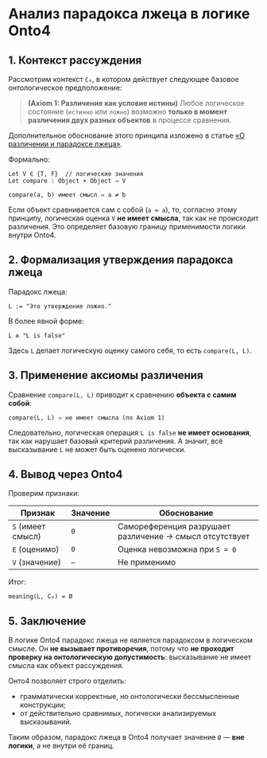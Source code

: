 # Анализ парадокса лжеца в логике Onto4

## 1. Контекст рассуждения

Рассмотрим контекст `C₀`, в котором действует следующее базовое онтологическое предположение:

> **(Axiom 1: Различение как условие истины)**
> Любое логическое состояние (`истинно` или `ложно`) возможно **только в момент различения двух разных объектов** в процессе сравнения.

Дополнительное обоснование этого принципа изложено в статье [«О различении и парадоксе лжеца»](../distinction-liar-paradox-ru.md).

Формально:

```text
Let V ∈ {T, F}  // логические значения
Let compare : Object × Object → V

compare(a, b) имеет смысл ⇔ a ≠ b
```

Если объект сравнивается сам с собой (`a = a`), то, согласно этому принципу, логическая оценка `V` **не имеет смысла**, так как не происходит различения. Это определяет базовую границу применимости логики внутри Onto4.

## 2. Формализация утверждения парадокса лжеца

Парадокс лжеца:

```text
L := "Это утверждение ложно."
```

В более явной форме:

```text
L ≡ "L is false"
```

Здесь `L` делает логическую оценку самого себя, то есть `compare(L, L)`.

## 3. Применение аксиомы различения

Сравнение `compare(L, L)` приводит к сравнению **объекта с самим собой**:

```text
compare(L, L) ⇒ не имеет смысла (по Axiom 1)
```

Следовательно, логическая операция `L is false` **не имеет основания**, так как нарушает базовый критерий различения. А значит, всё высказывание `L` не может быть оценено логически.

## 4. Вывод через Onto4

Проверим признаки:

| Признак           | Значение | Обоснование                                             |
| ----------------- | -------- | ------------------------------------------------------- |
| `S` (имеет смысл) | `0`      | Самореференция разрушает различение → смысл отсутствует |
| `E` (оценимо)     | `0`      | Оценка невозможна при `S = 0`                           |
| `V` (значение)    | `–`      | Не применимо                                            |

Итог:

```text
meaning(L, C₀) = Ø
```

## 5. Заключение

В логике Onto4 парадокс лжеца не является парадоксом в логическом смысле. Он **не вызывает противоречия**, потому что **не проходит проверку на онтологическую допустимость**: высказывание не имеет смысла как объект рассуждения.

Онто4 позволяет строго отделить:

* грамматически корректные, но онтологически бессмысленные конструкции;
* от действительно сравнимых, логически анализируемых высказываний.

Таким образом, парадокс лжеца в Onto4 получает значение `Ø` — **вне логики**, а не внутри её границ.
